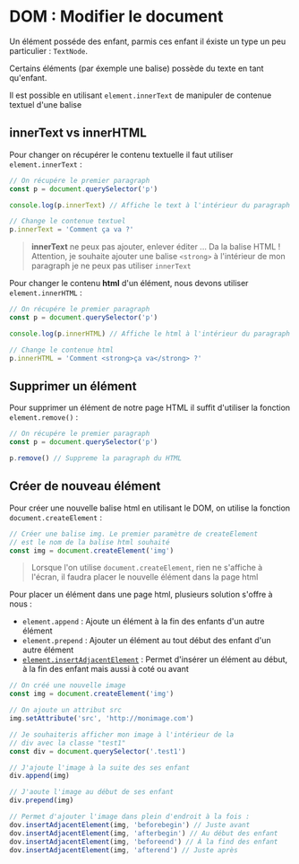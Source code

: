 # DOM : Modifier le document

Un élément posséde des enfant, parmis ces enfant il éxiste un type un peu particulier : `TextNode`.

Certains éléments (par éxemple une balise) possède du texte en tant qu'enfant.

Il est possible en utilisant `element.innerText` de manipuler de contenue textuel d'une balise

## innerText vs innerHTML

Pour changer on récupérer le contenu textuelle il faut utiliser `element.innerText` :

```js
// On récupére le premier paragraph
const p = document.querySelector('p')

console.log(p.innerText) // Affiche le text à l'intérieur du paragraph

// Change le contenue textuel
p.innerText = 'Comment ça va ?'
```

> **innerText** ne peux pas ajouter, enlever éditer ... Da la balise HTML ! Attention, je souhaite ajouter une balise `<strong>` à l'intérieur de mon paragraph je ne peux pas utiliser `innerText`

Pour changer le contenu **html** d'un élément, nous devons utiliser `element.innerHTML` :

```js
// On récupére le premier paragraph
const p = document.querySelector('p')

console.log(p.innerHTML) // Affiche le html à l'intérieur du paragraph

// Change le contenue html
p.innerHTML = 'Comment <strong>ça va</strong> ?'
```

## Supprimer un élément

Pour supprimer un élément de notre page HTML il suffit d'utiliser la fonction `element.remove()` :

```js
// On récupére le premier paragraph
const p = document.querySelector('p')

p.remove() // Suppreme la paragraph du HTML
```

## Créer de nouveau élément

Pour créer une nouvelle balise html en utilisant le DOM, on utilise la fonction `document.createElement` :

```js
// Créer une balise img. Le premier paramètre de createElement
// est le nom de la balise html souhaité
const img = document.createElement('img')
```

> Lorsque l'on utilise `document.createElement`, rien ne s'affiche à l'écran, il faudra placer le nouvelle élément dans la page html

Pour placer un élément dans une page html, plusieurs solution s'offre à nous :

- `element.append` : Ajoute un élément à la fin des enfants d'un autre élément
- `element.prepend` : Ajouter un élément au tout début des enfant d'un autre élément
- [`element.insertAdjacentElement`](https://developer.mozilla.org/fr/docs/Web/API/Element/insertAdjacentElement) : Permet d'insérer un élément au début, à la fin des enfant mais aussi à coté ou avant

```js
// On créé une nouvelle image
const img = document.createElement('img')

// On ajoute un attribut src
img.setAttribute('src', 'http://monimage.com')

// Je souhaiteris afficher mon image à l'intérieur de la
// div avec la classe "test1"
const div = document.querySelector('.test1')

// J'ajoute l'image à la suite des ses enfant
div.append(img)

// J'aoute l'image au début de ses enfant
div.prepend(img)

// Permet d'ajouter l'image dans plein d'endroit à la fois :
dov.insertAdjacentElement(img, 'beforebegin') // Juste avant
dov.insertAdjacentElement(img, 'afterbegin') // Au début des enfant
dov.insertAdjacentElement(img, 'beforeend') // À la find des enfant
dov.insertAdjacentElement(img, 'afterend') // Juste après
```
